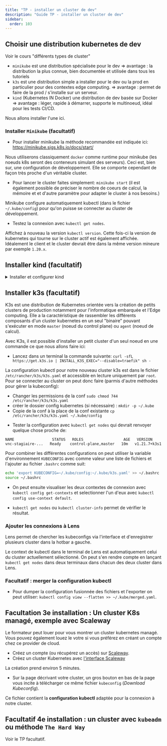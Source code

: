 ```yaml
---
title: "TP - installer un cluster de dev"
description: "Guide TP - installer un cluster de dev"
sidebar:
  order: 103
---
```



## Choisir une distribution kubernetes de dev

Voir le cours "différents types de cluster"

- `minikube` est une distribution spécialisée pour le dev => avantage : la distribution la plus connue, bien documentée et utilisée dans tous les tutoriels
- `k3s` est une distribution simple a installer pour le dev ou la prod en particulier pour des contextes edge computing. => avantage : permet de faire de la prod / s'installe sur un serveur.
- `kind` (Kubernetes IN Docker) une distribution de dev basée sur Docker => avantage : léger, rapide à démarrer, supporte le multinoeud, idéal pour les tests CI/CD.

Nous allons installer l'une ici.

### Installer `Minikube` (facultatif)

- Pour installer minikube la méthode recommandée est indiquée ici: https://minikube.sigs.k8s.io/docs/start/

Nous utiliserons classiquement `docker` comme runtime pour minikube (les noeuds k8s seront des conteneurs simulant des serveurs). Ceci est, bien sur, une configuration de développement. Elle se comporte cependant de façon très proche d'un véritable cluster.

- Pour lancer le cluster faites simplement: `minikube start` (il est également possible de préciser le nombre de coeurs de calcul, la mémoire et et d'autre paramètre pour adapter le cluster à nos besoins.)

Minikube configure automatiquement kubectl (dans le fichier `~/.kube/config`) pour qu'on puisse se connecter au cluster de développement.

- Testez la connexion avec `kubectl get nodes`.

Affichez à nouveau la version `kubectl version`. Cette fois-ci la version de kubernetes qui tourne sur le cluster actif est également affichée. Idéalement le client et le cluster devrait être dans la même version mineure par exemple `1.20.x`.

## Installer kind (facultatif)

<details>

<summary>Installer et configurer kind</summary>

kind (Kubernetes IN Docker) est un outil pour exécuter des clusters Kubernetes locaux en utilisant des conteneurs Docker comme noeuds. Il est particulièrement adapté pour les tests et le développement local.

### Installation de kind

- Pour installer kind sur Linux:
  ```bash
  curl -Lo ./kind https://kind.sigs.k8s.io/dl/v0.20.0/kind-linux-amd64
  chmod +x ./kind
  sudo mv ./kind /usr/local/bin/kind
  ```

- Pour d'autres systèmes d'exploitation, voir: https://kind.sigs.k8s.io/docs/user/quick-start/#installation

### Créer un cluster kind multi-nœuds

Pour créer un cluster avec 1 control-plane (master) et 3 workers, nous allons utiliser un fichier de configuration kind.

- Créez un fichier `kind-config.yaml`:

```yaml
kind: Cluster
apiVersion: kind.x-k8s.io/v1alpha4
nodes:
- role: control-plane
  kubeadmConfigPatches:
  - |
    kind: InitConfiguration
    nodeRegistration:
      kubeletExtraArgs:
        node-labels: "ingress-ready=true"
  extraPortMappings:
  - containerPort: 80
    hostPort: 80
    protocol: TCP
  - containerPort: 443
    hostPort: 443
    protocol: TCP
- role: worker
- role: worker
- role: worker
```

- Créez le cluster avec cette configuration:

```bash
kind create cluster --name mon-cluster --config kind-config.yaml
```

- kind configure automatiquement kubectl pour se connecter au cluster créé.

- Testez la connexion et vérifiez les 4 nœuds:

```bash
kubectl get nodes
```

Vous devriez voir 1 control-plane et 3 workers.

### Installer Ingress NGINX pour kind

Pour exposer des services via HTTP/HTTPS, nous devons installer un Ingress Controller. NGINX Ingress est une solution populaire.

- Installez NGINX Ingress Controller spécifiquement configuré pour kind:

```bash
kubectl apply -f https://raw.githubusercontent.com/kubernetes/ingress-nginx/main/deploy/static/provider/kind/deploy.yaml
```

- Attendez que le controller soit prêt:

```bash
kubectl wait --namespace ingress-nginx \
  --for=condition=ready pod \
  --selector=app.kubernetes.io/component=controller \
  --timeout=90s
```

- Vérifiez que l'ingress controller fonctionne:

```bash
kubectl get pods -n ingress-nginx
```

### Configuration du LoadBalancer avec Cloud Provider KIND

kind ne fournit pas de LoadBalancer par défaut. Pour émuler un LoadBalancer en local, nous utilisons Cloud Provider KIND, une solution officielle intégrée à kind.

- Installez Cloud Provider KIND:

```bash
go install sigs.k8s.io/cloud-provider-kind@latest
```

  Si vous n'avez pas Go installé, vous pouvez télécharger le binaire depuis les releases: https://github.com/kubernetes-sigs/cloud-provider-kind/releases

- Démarrez Cloud Provider KIND en arrière-plan (dans un terminal séparé ou en tant que service):

```bash
sudo cloud-provider-kind
```

  Note: Le processus doit rester actif pour que les LoadBalancers fonctionnent.

- Testez le LoadBalancer en créant un service de type LoadBalancer:

```bash
kubectl create deployment nginx --image=nginx
kubectl expose deployment nginx --port=80 --type=LoadBalancer
```

- Vérifiez que le service obtient une IP externe:

```bash
kubectl get svc nginx
```

Vous devriez voir une IP externe assignée automatiquement. Cloud Provider KIND crée un nouveau conteneur Docker qui agit comme LoadBalancer pour chaque service de type LoadBalancer.

- Testez l'accès au service:
  ```bash
  LB_IP=$(kubectl get svc/nginx -o=jsonpath='{.status.loadBalancer.ingress[0].ip}')
  curl http://$LB_IP
  ```

### Gérer les clusters kind

- Lister les clusters: `kind get clusters`
- Supprimer un cluster: `kind delete cluster --name mon-cluster`
- Le contexte kubectl sera automatiquement mis à jour avec le format `kind-<nom-du-cluster>`

</details>

## Installer k3s (facultatif)

K3s est une distribution de Kubernetes orientée vers la création de petits clusters de production notamment pour l'informatique embarquée et l'Edge computing. Elle a la caractéristique de rassembler les différents composants d'un cluster kubernetes en un seul "binaire" pouvant s'exécuter en mode `master` (noeud du control plane) ou `agent` (noeud de calcul).

Avec K3s, il est possible d'installer un petit cluster d'un seul noeud en une commande ce que nous allons faire ici:

<!-- - Passez votre terminal en root avec la commande `sudo -i` puis: -->
- Lancez dans un terminal la commande suivante: `curl -sfL https://get.k3s.io | INSTALL_K3S_EXEC="--disable=traefik" sh - `

 La configuration kubectl pour notre nouveau cluster k3s est dans le fichier `/etc/rancher/k3s/k3s.yaml` et accessible en lecture uniquement par `root`. Pour se connecter au cluster on peut donc faire (parmis d'autre méthodes pour gérer la kubeconfig):

 - Changer les permissions de la conf `sudo chmod 744 /etc/rancher/k3s/k3s.yaml`
 - créer le dossier config kubernetes (si nécessaire) : `mkdir -p ~/.kube`
 - Copie de la conf à la place de la conf existante `cp /etc/rancher/k3s/k3s.yaml ~/.kube/config`
 <!-- - activer cette configuration pour kubectl avec une variable d'environnement: `export KUBECONFIG=~/.kube/k3s.yaml` -->
 - Tester la configuration avec `kubectl get nodes` qui devrait renvoyer quelque chose proche de:

 ```
NAME                 STATUS   ROLES                  AGE   VERSION
vnc-stagiaire-...   Ready    control-plane,master   10m   v1.21.7+k3s1
```

Pour combiner les différentes configurations on peut utiliser la variable d'environnement `KUBECONFIG` avec comme valeur une liste de fichiers et l'ajouter au fichier `.bashrc` comme suit:

```bash
echo 'export KUBECONFIG=~/.kube/config:~/.kube/k3s.yaml' >> ~/.bashrc
source ~/.bashrc
```

- On peut ensuite visualiser les deux contextes de connexion avec `kubectl config get-contexts` et selectionner l'un d'eux avec `kubectl config use-context default`.

- `kubectl get nodes` ou `kubectl cluster-info` permet de vérifier le résultat.

### Ajouter les connexions à Lens

Lens permet de chercher les kubeconfigs via l'interface et d'enregistrer plusieurs cluster dans la hotbar a gauche.

Le context de kubectl dans le terminal de Lens est automatiquement celui du cluster actuellement sélectionné. On peut s'en rendre compte en lançant `kubectl get nodes` dans deux terminaux dans chacun des deux cluster dans Lens.

### Facultatif : merger la configuration kubectl

- Pour dumper la configuration fusionnée des fichiers et l'exporter on peut utiliser: `kubectl config view --flatten >> ~/.kube/merged.yaml`.


## Facultation 3e installation : Un cluster K8s managé, exemple avec Scaleway

Le formateur peut louer pour vous montrer un cluster kubernetes managé. Vous pouvez également louez le votre si vous préférez en créant un compte chez ce provider de cloud.

- Créez un compte (ou récupérez un accès) sur [Scaleway](https://console.scaleway.com/).
- Créez un cluster Kubernetes avec [l'interface Scaleway](https://console.scaleway.com/kapsule/clusters/create)

La création prend environ 5 minutes.

- Sur la page décrivant votre cluster, un gros bouton en bas de la page vous incite à télécharger ce même fichier `kubeconfig` (*Download Kubeconfig*).

Ce fichier contient la **configuration kubectl** adaptée pour la connexion à notre cluster.

## Facultatif 4e installation : un cluster avec `kubeadm` ou méthode `The Hard Way`

Voir le TP facultatif.

